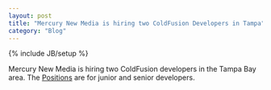 ```yaml
---
layout: post
title: "Mercury New Media is hiring two ColdFusion Developers in Tampa"
category: "Blog"
---
```

{% include JB/setup %}

Mercury New Media is hiring two ColdFusion developers in the Tampa Bay area. The [Positions](http://www.mercurynewmedia.com/index.cfm/fuseaction/Who.Employment) are for junior and senior developers.